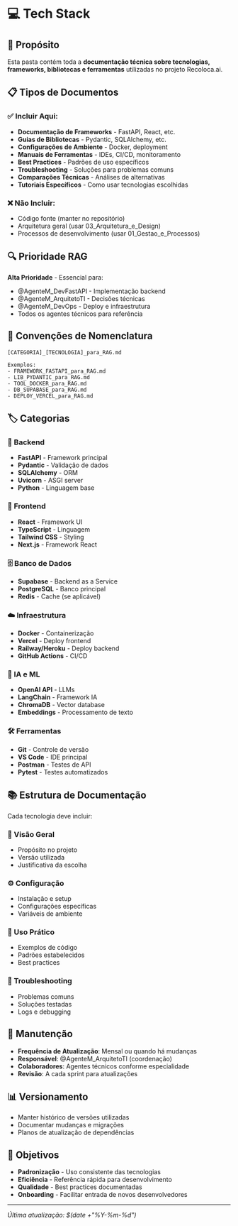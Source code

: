 # 💻 Tech Stack

## 🎯 Propósito

Esta pasta contém toda a **documentação técnica sobre tecnologias, frameworks, bibliotecas e ferramentas** utilizadas no projeto Recoloca.ai.

## 📋 Tipos de Documentos

### ✅ Incluir Aqui:
- **Documentação de Frameworks** - FastAPI, React, etc.
- **Guias de Bibliotecas** - Pydantic, SQLAlchemy, etc.
- **Configurações de Ambiente** - Docker, deployment
- **Manuais de Ferramentas** - IDEs, CI/CD, monitoramento
- **Best Practices** - Padrões de uso específicos
- **Troubleshooting** - Soluções para problemas comuns
- **Comparações Técnicas** - Análises de alternativas
- **Tutoriais Específicos** - Como usar tecnologias escolhidas

### ❌ Não Incluir:
- Código fonte (manter no repositório)
- Arquitetura geral (usar 03_Arquitetura_e_Design)
- Processos de desenvolvimento (usar 01_Gestao_e_Processos)

## 🔍 Prioridade RAG

**Alta Prioridade** - Essencial para:
- @AgenteM_DevFastAPI - Implementação backend
- @AgenteM_ArquitetoTI - Decisões técnicas
- @AgenteM_DevOps - Deploy e infraestrutura
- Todos os agentes técnicos para referência

## 📝 Convenções de Nomenclatura

```
[CATEGORIA]_[TECNOLOGIA]_para_RAG.md

Exemplos:
- FRAMEWORK_FASTAPI_para_RAG.md
- LIB_PYDANTIC_para_RAG.md
- TOOL_DOCKER_para_RAG.md
- DB_SUPABASE_para_RAG.md
- DEPLOY_VERCEL_para_RAG.md
```

## 🏷️ Categorias

### 🚀 Backend
- **FastAPI** - Framework principal
- **Pydantic** - Validação de dados
- **SQLAlchemy** - ORM
- **Uvicorn** - ASGI server
- **Python** - Linguagem base

### 🎨 Frontend
- **React** - Framework UI
- **TypeScript** - Linguagem
- **Tailwind CSS** - Styling
- **Next.js** - Framework React

### 🗄️ Banco de Dados
- **Supabase** - Backend as a Service
- **PostgreSQL** - Banco principal
- **Redis** - Cache (se aplicável)

### ☁️ Infraestrutura
- **Docker** - Containerização
- **Vercel** - Deploy frontend
- **Railway/Heroku** - Deploy backend
- **GitHub Actions** - CI/CD

### 🤖 IA e ML
- **OpenAI API** - LLMs
- **LangChain** - Framework IA
- **ChromaDB** - Vector database
- **Embeddings** - Processamento de texto

### 🛠️ Ferramentas
- **Git** - Controle de versão
- **VS Code** - IDE principal
- **Postman** - Testes de API
- **Pytest** - Testes automatizados

## 📚 Estrutura de Documentação

Cada tecnologia deve incluir:

### 📖 Visão Geral
- Propósito no projeto
- Versão utilizada
- Justificativa da escolha

### ⚙️ Configuração
- Instalação e setup
- Configurações específicas
- Variáveis de ambiente

### 🎯 Uso Prático
- Exemplos de código
- Padrões estabelecidos
- Best practices

### 🔧 Troubleshooting
- Problemas comuns
- Soluções testadas
- Logs e debugging

## 🔄 Manutenção

- **Frequência de Atualização**: Mensal ou quando há mudanças
- **Responsável**: @AgenteM_ArquitetoTI (coordenação)
- **Colaboradores**: Agentes técnicos conforme especialidade
- **Revisão**: A cada sprint para atualizações

## 📊 Versionamento

- Manter histórico de versões utilizadas
- Documentar mudanças e migrações
- Planos de atualização de dependências

## 🎯 Objetivos

- **Padronização** - Uso consistente das tecnologias
- **Eficiência** - Referência rápida para desenvolvimento
- **Qualidade** - Best practices documentadas
- **Onboarding** - Facilitar entrada de novos desenvolvedores

---

*Última atualização: $(date +"%Y-%m-%d")*